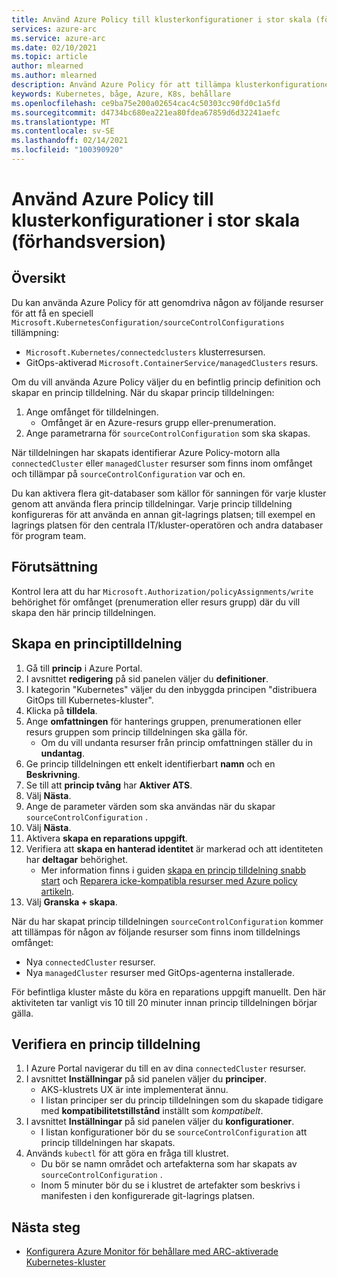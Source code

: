 ```yaml
---
title: Använd Azure Policy till klusterkonfigurationer i stor skala (förhandsversion)
services: azure-arc
ms.service: azure-arc
ms.date: 02/10/2021
ms.topic: article
author: mlearned
ms.author: mlearned
description: Använd Azure Policy för att tillämpa klusterkonfigurationer i stor skala
keywords: Kubernetes, båge, Azure, K8s, behållare
ms.openlocfilehash: ce9ba75e200a02654cac4c50303cc90fd0c1a5fd
ms.sourcegitcommit: d4734bc680ea221ea80fdea67859d6d32241aefc
ms.translationtype: MT
ms.contentlocale: sv-SE
ms.lasthandoff: 02/14/2021
ms.locfileid: "100390920"
---
```

# <a name="use-azure-policy-to-apply-cluster-configurations-at-scale-preview"></a>Använd Azure Policy till klusterkonfigurationer i stor skala (förhandsversion)

## <a name="overview"></a>Översikt

Du kan använda Azure Policy för att genomdriva någon av följande resurser för att få en speciell `Microsoft.KubernetesConfiguration/sourceControlConfigurations` tillämpning:
*  `Microsoft.Kubernetes/connectedclusters` klusterresursen.
* GitOps-aktiverad `Microsoft.ContainerService/managedClusters` resurs. 

Om du vill använda Azure Policy väljer du en befintlig princip definition och skapar en princip tilldelning. När du skapar princip tilldelningen:
1. Ange omfånget för tilldelningen.
    * Omfånget är en Azure-resurs grupp eller-prenumeration. 
2. Ange parametrarna för `sourceControlConfiguration` som ska skapas. 

När tilldelningen har skapats identifierar Azure Policy-motorn alla `connectedCluster` eller `managedCluster` resurser som finns inom omfånget och tillämpar på `sourceControlConfiguration` var och en.

Du kan aktivera flera git-databaser som källor för sanningen för varje kluster genom att använda flera princip tilldelningar. Varje princip tilldelning konfigureras för att använda en annan git-lagrings platsen; till exempel en lagrings platsen för den centrala IT/kluster-operatören och andra databaser för program team.

## <a name="prerequisite"></a>Förutsättning

Kontrol lera att du har `Microsoft.Authorization/policyAssignments/write` behörighet för omfånget (prenumeration eller resurs grupp) där du vill skapa den här princip tilldelningen.

## <a name="create-a-policy-assignment"></a>Skapa en principtilldelning

1. Gå till **princip** i Azure Portal.
1. I avsnittet **redigering** på sid panelen väljer du **definitioner**.
1. I kategorin "Kubernetes" väljer du den inbyggda principen "distribuera GitOps till Kubernetes-kluster". 
1. Klicka på **tilldela**.
1. Ange **omfattningen** för hanterings gruppen, prenumerationen eller resurs gruppen som princip tilldelningen ska gälla för.
    * Om du vill undanta resurser från princip omfattningen ställer du in **undantag**.
1. Ge princip tilldelningen ett enkelt identifierbart **namn** och en **Beskrivning**.
1. Se till att **princip tvång** har **Aktiver ATS**.
1. Välj **Nästa**.
1. Ange de parameter värden som ska användas när du skapar `sourceControlConfiguration` .
1. Välj **Nästa**.
1. Aktivera **skapa en reparations uppgift**.
1. Verifiera att **skapa en hanterad identitet** är markerad och att identiteten har **deltagar** behörighet. 
    * Mer information finns i guiden [skapa en princip tilldelning snabb start](../../governance/policy/assign-policy-portal.md) och [Reparera icke-kompatibla resurser med Azure policy artikeln](../../governance/policy/how-to/remediate-resources.md).
1. Välj **Granska + skapa**.

När du har skapat princip tilldelningen `sourceControlConfiguration` kommer att tillämpas för någon av följande resurser som finns inom tilldelnings omfånget:
* Nya `connectedCluster` resurser.
* Nya `managedCluster` resurser med GitOps-agenterna installerade. 

För befintliga kluster måste du köra en reparations uppgift manuellt. Den här aktiviteten tar vanligt vis 10 till 20 minuter innan princip tilldelningen börjar gälla.

## <a name="verify-a-policy-assignment"></a>Verifiera en princip tilldelning

1. I Azure Portal navigerar du till en av dina `connectedCluster` resurser.
1. I avsnittet **Inställningar** på sid panelen väljer du **principer**. 
    * AKS-klustrets UX är inte implementerat ännu.
    * I listan principer ser du princip tilldelningen som du skapade tidigare med **kompatibilitetstillstånd** inställt som *kompatibelt*.
1. I avsnittet **Inställningar** på sid panelen väljer du **konfigurationer**.
    * I listan konfigurationer bör du se `sourceControlConfiguration` att princip tilldelningen har skapats.
1. Används `kubectl` för att göra en fråga till klustret. 
    * Du bör se namn området och artefakterna som har skapats av `sourceControlConfiguration` .
    * Inom 5 minuter bör du se i klustret de artefakter som beskrivs i manifesten i den konfigurerade git-lagrings platsen.

## <a name="next-steps"></a>Nästa steg

* [Konfigurera Azure Monitor för behållare med ARC-aktiverade Kubernetes-kluster](../../azure-monitor/insights/container-insights-enable-arc-enabled-clusters.md)
